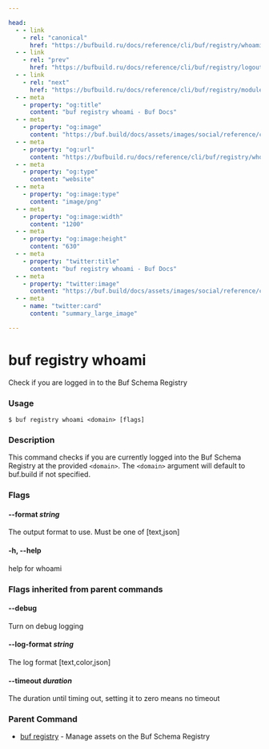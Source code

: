 ```yaml
---

head:
  - - link
    - rel: "canonical"
      href: "https://bufbuild.ru/docs/reference/cli/buf/registry/whoami/"
  - - link
    - rel: "prev"
      href: "https://bufbuild.ru/docs/reference/cli/buf/registry/logout/"
  - - link
    - rel: "next"
      href: "https://bufbuild.ru/docs/reference/cli/buf/registry/module/"
  - - meta
    - property: "og:title"
      content: "buf registry whoami - Buf Docs"
  - - meta
    - property: "og:image"
      content: "https://buf.build/docs/assets/images/social/reference/cli/buf/registry/whoami.png"
  - - meta
    - property: "og:url"
      content: "https://bufbuild.ru/docs/reference/cli/buf/registry/whoami/"
  - - meta
    - property: "og:type"
      content: "website"
  - - meta
    - property: "og:image:type"
      content: "image/png"
  - - meta
    - property: "og:image:width"
      content: "1200"
  - - meta
    - property: "og:image:height"
      content: "630"
  - - meta
    - property: "twitter:title"
      content: "buf registry whoami - Buf Docs"
  - - meta
    - property: "twitter:image"
      content: "https://buf.build/docs/assets/images/social/reference/cli/buf/registry/whoami.png"
  - - meta
    - name: "twitter:card"
      content: "summary_large_image"

---
```


# buf registry whoami

Check if you are logged in to the Buf Schema Registry

### Usage

```console
$ buf registry whoami <domain> [flags]
```

### Description

This command checks if you are currently logged into the Buf Schema Registry at the provided `<domain>`. The `<domain>` argument will default to buf.build if not specified.

### Flags

#### \--format _string_

The output format to use. Must be one of \[text,json\]

#### \-h, --help

help for whoami

### Flags inherited from parent commands

#### \--debug

Turn on debug logging

#### \--log-format _string_

The log format \[text,color,json\]

#### \--timeout _duration_

The duration until timing out, setting it to zero means no timeout

### Parent Command

- [buf registry](../) - Manage assets on the Buf Schema Registry
